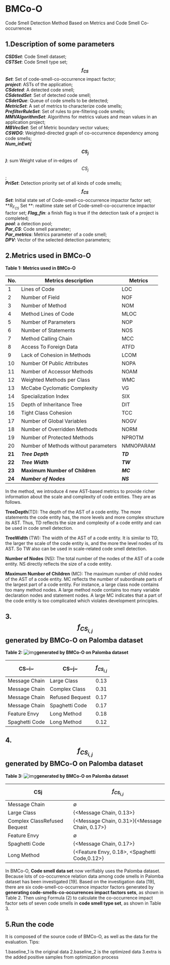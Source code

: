 # BMCo-O
Code Smell Detection Method Based on Metrics and Code Smell Co-occurrences 

## 1.Description of some parameters  
***CSDSet***: Code Smell dataset;  
***CSTSet***: Code Smell type set;  
***$$f_{CS}$$Set***: Set of code-smell-co-occurrence impact factor;  
***project***: ASTs of the application;  
***CSdeted***: A detected code smell;  
***CSdetedSet***: Set of detected code smell;  
***CSdetQue***: Queue of code smells to be detected;  
***MetricSet***: A set of metrics to characterize code smells;  
***PrefilterRuleSet***: Set of rules to pre-filtering code smells;  
***MMVAlgorithmSet***: Algorithms for metrics values and mean values in an application project;  
***MBVecSet***: Set of Metric boundary vector values;  
***CSWDG***: Weighted-directed graph of co-occurrence dependency among code smells;  
***Num_inEwt($$CS_{j}$$)***: sum Weight value of in-edges of $$CS_{j}$$;  
***PriSet***: Detection priority set of all kinds of code smells;  
***$$f_{CS}$$Set***: Initial state set of Code-smell-co-occurrence impactor factor set;  
**$R_{F_{CS}}$ Set **: realtime state set of Code-smell-co-occurrence impactor factor set; 
***Flag_fin***: a finish flag is true if the detection task of a project is completed;  
***pool***: a detection pool;  
***Par_CS***: Code smell parameter;  
***Par_metrics***: Metrics parameter of a code smell;  
***DPV***: Vector of the selected detection parameters;  

## 2.Metrics used in BMCo-O  
**Table 1:** **Metrics used in BMCo-O**

| No.    | Metrics description                  | Metrics   |
| ------ | ------------------------------------ | --------- |
| 1      | Lines of Code                        | LOC       |
| 2      | Number of Field                      | NOF       |
| 3      | Number of Method                     | NOM       |
| 4      | Method Lines of Code                 | MLOC      |
| 5      | Number of Parameters                 | NOP       |
| 6      | Number of Statements                 | NOS       |
| 7      | Method Calling Chain                 | MCC       |
| 8      | Access To Foreign Data               | ATFD      |
| 9      | Lack of Cohesion in Methods          | LCOM      |
| 10     | Number Of Public Attributes          | NOPA      |
| 11     | Number of Accessor Methods           | NOAM      |
| 12     | Weighted Methods per Class           | WMC       |
| 13     | McCabe Cyclomatic Complexity         | VG        |
| 14     | Specialization Index                 | SIX       |
| 15     | Depth of Inheritance Tree            | DIT       |
| 16     | Tight Class Cohesion                 | TCC       |
| 17     | Number of Global Variables           | NOGV      |
| 18     | Number of Overridden Methods         | NORM      |
| 19     | Number of Protected Methods          | NPROTM    |
| 20     | Number of Methods without parameters | NMNOPARAM |
| **21** | ***Tree Depth***                     | ***TD***  |
| **22** | ***Tree Width***                     | ***TW***  |
| **23** | **Maximum Number of Children**       | ***MC***  |
| **24** | ***Number of Nodes***                | ***NS***  |

In the method, we introduce 4 new AST-based metrics to provide richer information about the scale and complexity of code entities. They are as follows.  

**TreeDepth**(TD): The depth of the AST of a code entity. The more statements the code entity has, the more levels and more complex structure its AST. Thus, TD reflects the size and complexity of a code entity and can be used in code smell detection.  

**TreeWidth** (TW): The width of the AST of a code entity. It is similar to TD, the larger the scale of the code entity is, and the more the level nodes of its AST. So TW also can be used in scale-related code smell detection.  

**Number of Nodes** (NS): The total number of the nodes of the AST of a code entity. NS directly reflects the size of a code entity.  

**Maximum Number of Children** (MC): The maximum number of child nodes of the AST of a code entity. MC reflects the number of subordinate parts of the largest part of a code entity. For instance, a large class node contains too many method nodes. A large method node contains too many variable declaration nodes and statement nodes. A large MC indicates that a part of the code entity is too complicated which violates development principles.  



## 3.$$f_{CS_{i,j}}$$ generated by BMCo-O on Palomba dataset

**Table 2:** ![img](file:///C:\Users\gl177\AppData\Local\Temp\ksohtml23152\wps1.jpg)**generated by BMCo-O on Palomba dataset**

| CS~i~          | CS~j~           | $$f_{CS_{i,j}}$$ |
| -------------- | --------------- | ---------------- |
| Message Chain  | Large Class     | 0.13             |
| Message Chain  | Complex Class   | 0.31             |
| Message Chain  | Refused Bequest | 0.17             |
| Message Chain  | Spaghetti Code  | 0.17             |
| Feature Envy   | Long Method     | 0.18             |
| Spaghetti Code | Long Method     | 0.12             |

## 4.$$f_{CS_{i,j}}$$ generated by BMCo-O on Palomba dataset

**Table 3:** ![img](file:///C:\Users\gl177\AppData\Local\Temp\ksohtml23152\wps1.jpg)**generated by BMCo-O on Palomba dataset**

| CSj                          | $$f_{CS_{i,j}}$$                               |
| ---------------------------- | ---------------------------------------------- |
| Message Chain                | &empty;                                        |
| Large Class                  | {<Message Chain, 0.13>}                        |
| Complex ClassRefused Bequest | {<Message Chain, 0.31>}{<Message Chain, 0.17>} |
| Feature Envy                 | &empty;                                        |
| Spaghetti Code               | {<Message Chain, 0.17>}                        |
| Long Method                  | {<Feature Envy, 0.18>, <Spaghetti Code,0.12>}  |

In BMCo-O, **Code smell data set** now verifiably uses the Palomba dataset. Because lots of co-occurrence relation data among code smells in Palomba dataset has been investigated [19]. Based on the investigation data [19], there are six code-smell-co-occurrence impactor factors generated by **generating code-smells-co-occurrences impact factors sets**, as shown in Table 2. Then using Formula (2) to calculate the co-occurrence impact factor sets of seven code smells in **code smell type set**, as shown in Table 3.

## 5.Run the code

It is composed of the source code of BMCo-O, as well as the data for the evaluation. Tips:

1.baseline_1 is the original data
2.baseline_2 is the optimized data
3.extra is the added positive samples from optimization process
